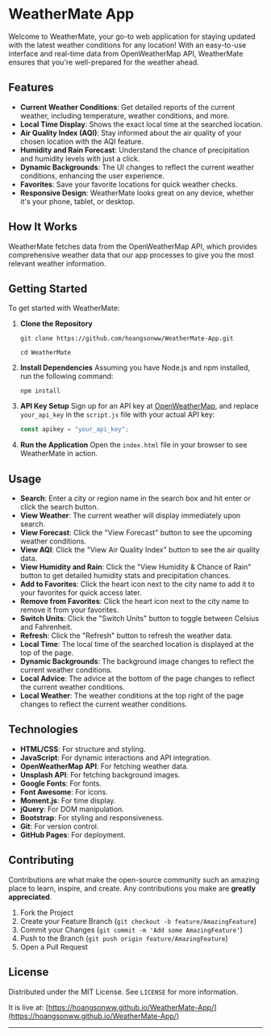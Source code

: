 # WeatherMate App

Welcome to WeatherMate, your go-to web application for staying updated with the latest weather conditions for any location! With an easy-to-use interface and real-time data from OpenWeatherMap API, WeatherMate ensures that you're well-prepared for the weather ahead.

## Features

- **Current Weather Conditions**: Get detailed reports of the current weather, including temperature, weather conditions, and more.
- **Local Time Display**: Shows the exact local time at the searched location.
- **Air Quality Index (AQI)**: Stay informed about the air quality of your chosen location with the AQI feature.
- **Humidity and Rain Forecast**: Understand the chance of precipitation and humidity levels with just a click.
- **Dynamic Backgrounds**: The UI changes to reflect the current weather conditions, enhancing the user experience.
- **Favorites**: Save your favorite locations for quick weather checks.
- **Responsive Design**: WeatherMate looks great on any device, whether it's your phone, tablet, or desktop.

## How It Works

WeatherMate fetches data from the OpenWeatherMap API, which provides comprehensive weather data that our app processes to give you the most relevant weather information.

## Getting Started

To get started with WeatherMate:

1. **Clone the Repository**
   ```
   git clone https://github.com/hoangsonww/WeatherMate-App.git
   ```
   ```
   cd WeatherMate
   ```

2. **Install Dependencies**
   Assuming you have Node.js and npm installed, run the following command:
   ```
   npm install
   ```

3. **API Key Setup**
   Sign up for an API key at [OpenWeatherMap](https://openweathermap.org/api), and replace `your_api_key` in the `script.js` file with your actual API key:
   ```javascript
   const apikey = "your_api_key";
   ```

4. **Run the Application**
   Open the `index.html` file in your browser to see WeatherMate in action.

## Usage

- **Search**: Enter a city or region name in the search box and hit enter or click the search button.
- **View Weather**: The current weather will display immediately upon search.
- **View Forecast**: Click the "View Forecast" button to see the upcoming weather conditions.
- **View AQI**: Click the "View Air Quality Index" button to see the air quality data.
- **View Humidity and Rain**: Click the "View Humidity & Chance of Rain" button to get detailed humidity stats and precipitation chances.
- **Add to Favorites**: Click the heart icon next to the city name to add it to your favorites for quick access later.
- **Remove from Favorites**: Click the heart icon next to the city name to remove it from your favorites.
- **Switch Units**: Click the "Switch Units" button to toggle between Celsius and Fahrenheit.
- **Refresh**: Click the "Refresh" button to refresh the weather data.
- **Local Time**: The local time of the searched location is displayed at the top of the page.
- **Dynamic Backgrounds**: The background image changes to reflect the current weather conditions.
- **Local Advice**: The advice at the bottom of the page changes to reflect the current weather conditions.
- **Local Weather**: The weather conditions at the top right of the page changes to reflect the current weather conditions.

## Technologies

- **HTML/CSS**: For structure and styling.
- **JavaScript**: For dynamic interactions and API integration.
- **OpenWeatherMap API**: For fetching weather data.
- **Unsplash API**: For fetching background images.
- **Google Fonts**: For fonts.
- **Font Awesome**: For icons.
- **Moment.js**: For time display.
- **jQuery**: For DOM manipulation.
- **Bootstrap**: For styling and responsiveness.
- **Git**: For version control.
- **GitHub Pages**: For deployment.

## Contributing

Contributions are what make the open-source community such an amazing place to learn, inspire, and create. Any contributions you make are **greatly appreciated**.

1. Fork the Project
2. Create your Feature Branch (`git checkout -b feature/AmazingFeature`)
3. Commit your Changes (`git commit -m 'Add some AmazingFeature'`)
4. Push to the Branch (`git push origin feature/AmazingFeature`)
5. Open a Pull Request

## License

Distributed under the MIT License. See `LICENSE` for more information.



It is live at: [https://hoangsonww.github.io/WeatherMate-App/](https://hoangsonww.github.io/WeatherMate-App/)

---
